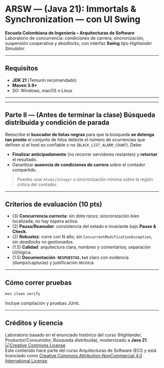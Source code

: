 
# ARSW — (Java 21): **Immortals & Synchronization** — con UI Swing

**Escuela Colombiana de Ingeniería – Arquitecturas de Software**  
Laboratorio de concurrencia: condiciones de carrera, sincronización, suspensión cooperativa y *deadlocks*, con interfaz **Swing** tipo *Highlander Simulator*.


---

## Requisitos

- **JDK 21** (Temurin recomendado)
- **Maven 3.9+**
- SO: Windows, macOS o Linux

---

---

## Parte II — (Antes de terminar la clase) Búsqueda distribuida y condición de parada
Reescribe el **buscador de listas negras** para que la búsqueda **se detenga tan pronto** el conjunto de hilos detecte el número de ocurrencias que definen si el host es confiable o no (`BLACK_LIST_ALARM_COUNT`). Debe:
- **Finalizar anticipadamente** (no recorrer servidores restantes) y **retornar** el resultado.  
- Garantizar **ausencia de condiciones de carrera** sobre el contador compartido.

> Puedes usar `AtomicInteger` o sincronización mínima sobre la región crítica del contador.

---

## Criterios de evaluación (10 pts)

- (3) **Concurrencia correcta**: sin *data races*; sincronización bien localizada; no hay espera activa.  
- (2) **Pausa/Reanudar**: consistencia del estado e invariante bajo **Pause & Check**.  
- (2) **Robustez**: corre con N alto; sin `ConcurrentModificationException`, sin *deadlocks* no gestionados.  
- (1.5) **Calidad**: arquitectura clara, nombres y comentarios; separación UI/lógica.  
- (1.5) **Documentación**: **`RESPUESTAS.txt`** claro con evidencia (dumps/capturas) y justificación técnica.

---

## Cómo correr pruebas

```bash
mvn clean verify
```

Incluye compilación y pruebas JUnit.

---

## Créditos y licencia

Laboratorio basado en el enunciado histórico del curso (Highlander, Productor/Consumidor, Búsqueda distribuida), modernizado a **Java 21**.  
<a rel="license" href="http://creativecommons.org/licenses/by-nc/4.0/"><img alt="Creative Commons License" style="border-width:0" src="https://i.creativecommons.org/l/by-nc/4.0/88x31.png" /></a><br />Este contenido hace parte del curso Arquitecturas de Software (ECI) y está licenciado como <a rel="license" href="http://creativecommons.org/licenses/by-nc/4.0/">Creative Commons Attribution-NonCommercial 4.0 International License</a>.

